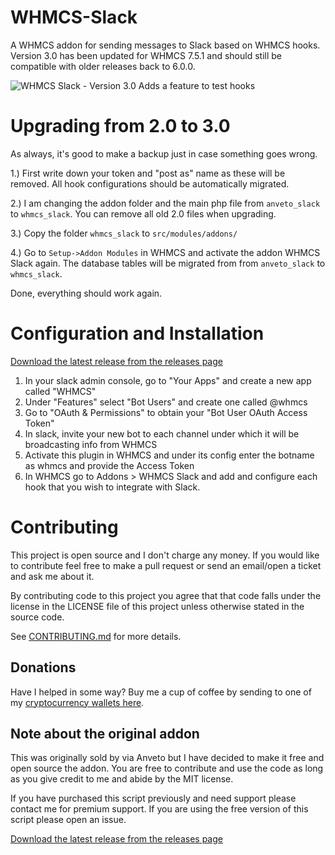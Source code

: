 # WHMCS-Slack
A WHMCS addon for sending messages to Slack based on WHMCS hooks. Version 3.0 has been updated for WHMCS 7.5.1 and should still be compatible with older releases back to 6.0.0.

![WHMCS Slack - Version 3.0 Adds a feature to test hooks](https://raw.githubusercontent.com/markustenghamn/WHMCS-Slack/master/whmcs_slack.png)

# Upgrading from 2.0 to 3.0

As always, it's good to make a backup just in case something goes wrong.

1.) First write down your token and "post as" name as these will be removed. All hook configurations should be automatically migrated.

2.) I am changing the addon folder and the main php file from `anveto_slack` to `whmcs_slack`. You can remove all old 2.0 files when upgrading.

3.) Copy the folder `whmcs_slack` to `src/modules/addons/`

4.) Go to `Setup->Addon Modules` in WHMCS and activate the addon WHMCS Slack again. The database tables will be migrated from from `anveto_slack` to `whmcs_slack`.

Done, everything should work again.

# Configuration and Installation

[Download the latest release from the releases page](https://github.com/markustenghamn/WHMCS-Slack/releases)

1. In your slack admin console, go to "Your Apps" and create a new app called "WHMCS"
2. Under "Features" select "Bot Users" and create one called @whmcs 
3. Go to "OAuth & Permissions" to obtain your "Bot User OAuth Access Token"
4. In slack, invite your new bot to each channel under which it will be broadcasting info from WHMCS
5. Activate this plugin in WHMCS and under its config enter the botname as whmcs and provide the Access Token
6. In WHMCS go to Addons > WHMCS Slack and add and configure each hook that you wish to integrate with Slack.

# Contributing

This project is open source and I don't charge any money. If you would like to contribute feel free to make a pull request or send an email/open a ticket and ask me about it.

By contributing code to this project you agree that that code falls under the license in the LICENSE file of this project unless otherwise stated in the source code.

See [CONTRIBUTING.md](https://github.com/markustenghamn/WHMCS-Slack/blob/master/CONTRIBUTING.md) for more details.

## Donations

Have I helped in some way? Buy me a cup of coffee by sending to one of my [cryptocurrency wallets here](https://ma.rkus.io/wallets).

## Note about the original addon

This was originally sold by via Anveto but I have decided to make it free and open source the addon. You are free to contribute and use the code as long as you give credit to me and abide by the MIT license.

If you have purchased this script previously and need support please contact me for premium support. If you are using the free version of this script please open an issue.

[Download the latest release from the releases page](https://github.com/markustenghamn/WHMCS-Slack/releases)